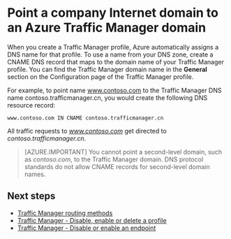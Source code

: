 <properties
    pageTitle="Point a company Internet domain to a Traffic Manager domain name | Azure"
    description="This article will help you point your company domain name to a Traffic Manager domain name."
    services="traffic-manager"
    documentationcenter=""
    author="sdwheeler"
    manager="carmonm"
    editor="" />
<tags
    ms.assetid="29822946-2d45-4434-ba47-fc180a445cc3"
    ms.service="traffic-manager"
    ms.devlang="na"
    ms.topic="get-started-article"
    ms.tgt_pltfrm="na"
    ms.workload="infrastructure-services"
    ms.date="10/11/2016"
    wacn.date=""
    ms.author="sewhee" />

# Point a company Internet domain to an Azure Traffic Manager domain

When you create a Traffic Manager profile, Azure automatically assigns a DNS name for that profile. To use a name from your DNS zone, create a CNAME DNS record that maps to the domain name of your Traffic Manager profile. You can find the Traffic Manager domain name in the **General** section on the Configuration page of the Traffic Manager profile.

For example, to point name www.contoso.com to the Traffic Manager DNS name contoso.trafficmanager.cn, you would create the following DNS resource record:

    www.contoso.com IN CNAME contoso.trafficmanager.cn

All traffic requests to *www.contoso.com* get directed to *contoso.trafficmanager.cn*.

> [AZURE.IMPORTANT]
> You cannot point a second-level domain, such as *contoso.com*, to the Traffic Manager domain. DNS protocol standards do not allow CNAME records for second-level domain names.

## Next steps

* [Traffic Manager routing methods](/documentation/articles/traffic-manager-routing-methods/)
* [Traffic Manager - Disable, enable or delete a profile](/documentation/articles/disable-enable-or-delete-a-profile/)
* [Traffic Manager - Disable or enable an endpoint](/documentation/articles/disable-or-enable-an-endpoint/)
